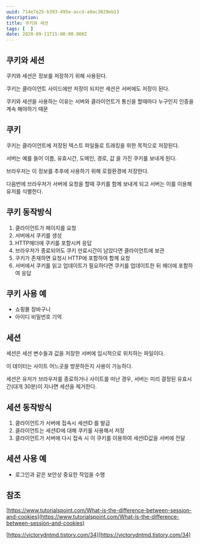 ```yaml
---
uuid: 714e7e25-b393-495e-accd-a9ac3029eb13
description: 
title: 쿠키와 세션
tags: [  ]
date: 2020-09-11T15:00:00.000Z
---
```









## 쿠키와 세션

쿠키와 세션은 정보를 저장하기 위해 사용된다.

쿠키는 클라이언트 사이드에만 저장이 되지만 세션은 서버에도 저장이 된다.

쿠키와 세션을 사용하는 이유는 서버와 클라이언트가 통신을 할때마다 누구인지 인증을 계속 해야하기 때문

## 쿠키

쿠키는 클라이언트에 저장된 텍스트 파일들로 트래킹을 위한 목적으로 저장된다.

서버는 예를 들어 이름, 유효시간, 도메인, 경로, 값 을 가진 쿠키를 보내게 된다.

브라우저는 이 정보를 추후에 사용하기 위해 로컬환경에 저장한다.

다음번에 브라우저가 서버에 요청을 할때 쿠키를 함께 보내게 되고 서버는 이를 이용해 유저를 식별한다.

## 쿠키 동작방식

1. 클라이언트가 페이지를 요청
2. 서버에서 쿠키를 생성
3. HTTP헤더에 쿠키를 포함시켜 응답
4. 브라우저가 종료되어도 쿠키 만료시간이 남았다면 클라이언트에 보관
5. 쿠키가 존재하면 요청시 HTTP에 포함하여 함께 요청
6. 서버에서 쿠키를 읽고 업데이트가 필요하다면 쿠키를 업데이트한 뒤 헤더에 포함하여 응답

## 쿠키 사용 예

- 쇼핑몰 장바구니
- 아이디 비밀번호 기억

## 세션

세션은 세션 변수들과 값을 저장한 서버에 임시적으로 위치하는 파일이다.

이 데이터는 사이트 어느곳을 방문하든지 사용이 가능하다.

세션은 유저가 브라우저를 종료하거나 사이트를 떠난 경우, 서버는 미리 결정된 유효시간(대개 30분)이 지나면 세션을 제거한다. 

## 세션 동작방식

1. 클라이언트가 서버에 접속시 세션ID 를 발급
2. 클라이언트는 세션ID에 대해 쿠키를 사용해서 저장
3. 클라이언트가 서버에 다시 접속 시 이 쿠키를 이용하여 세션ID값을 서버에 전달

## 세션 사용 예

- 로그인과 같은 보안상 중요한 작업을 수행

## 참조

[https://www.tutorialspoint.com/What-is-the-difference-between-session-and-cookies](https://www.tutorialspoint.com/What-is-the-difference-between-session-and-cookies)

[https://victorydntmd.tistory.com/34](https://victorydntmd.tistory.com/34)